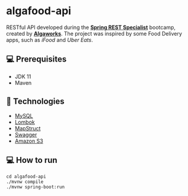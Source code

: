 # algafood-api

RESTful API developed during the [**Spring REST Specialist**](https://www.algaworks.com/curso/especialista-spring-rest/) bootcamp, created by [**Algaworks**](https://www.algaworks.com/). 
The project was inspired by some Food Delivery apps, such as _iFood_ and _Uber Eats_.

## :computer: Prerequisites
* JDK 11
* Maven

## :rocket: Technologies
* [MySQL](https://www.mysql.com/)
* [Lombok](https://projectlombok.org/)
* [MapStruct](https://mapstruct.org/)
* [Swagger](https://swagger.io/)
* [Amazon S3](https://aws.amazon.com/s3/)

## :computer: How to run
```
cd algafood-api
./mvnw compile
./mvnw spring-boot:run
```
